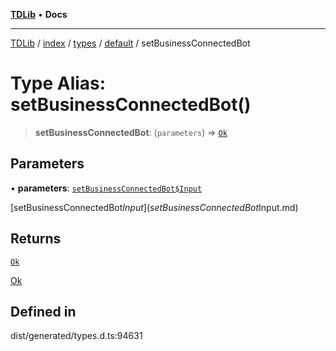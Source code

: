 [**TDLib**](../../../../../../README.md) • **Docs**

***

[TDLib](../../../../../../modules.md) / [index](../../../../../README.md) / [types](../../../README.md) / [default](../README.md) / setBusinessConnectedBot

# Type Alias: setBusinessConnectedBot()

> **setBusinessConnectedBot**: (`parameters`) => [`Ok`](Ok.md)

## Parameters

• **parameters**: [`setBusinessConnectedBot$Input`](setBusinessConnectedBot$Input.md)

[setBusinessConnectedBot$Input](setBusinessConnectedBot$Input.md)

## Returns

[`Ok`](Ok.md)

[Ok](Ok.md)

## Defined in

dist/generated/types.d.ts:94631
